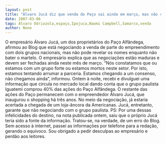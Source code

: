 ```yaml
---
layout: post
title: "Álvaro Jucá diz que venda do Paço sai ainda em março, mas não confirma Iguatemi"
date: 2007-03-06
tags: Álvaro Odriozola,espaço,Ipojuca,Naomi Campbell,Samarco,venda
author: None
---
```

O empresário Álvaro Jucá, um dos proprietários do Paço Alfândega, afirmou ao Blog que está negociando a venda de parte do empreendimento com dois grupos nacionais, mas não pode revelar os nomes enquanto não bater o martelo. 
O empresário explica que as negociações estão maduras e devem ser fechadas ainda neste mês de março.
“Nós constatamos que ou estamos com um grupo forte ou estamos mortos neste setor. Por isto, estamos tentando arrumar a parceria. Estamos chegando a um consenso, não chegamos ainda”, informou.
Ontem à noite, recebi e divulguei uma informação que circula no mercado local dando conta que o grupo paulista Iguatemi comprou 40% das ações do Paço Alfândega. O restante das ações do Paço permanecem com o empreendedor Álvaro Jucá, que inaugurou o shopping há três anos. No meio da negociação, já estaria acertada a chegada de um loja-âncora da Americanas.
Jucá, entretanto, garante que não negociando com o grupo paulista.
PS: Por uma dessas infelicidades do destino, na nota publicada ontem, saiu que o próprio Jucá teria sido a fonte da informação. Tratou-se, na verdade, de um erro do Blog. Sem acesso à internet, passei as informações por telefone para a redação, gerando o equívoco. Sou obrigado a pedir desculpas ao empresário e perdão aos leitores. 